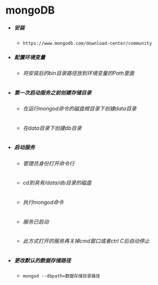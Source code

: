 # mongoDB

- #####  安装

  - ```shell
    https://www.mongodb.com/download-center/community
    ```

- ##### 配置环境变量

  - ###### 将安装后的bin目录路径放到环境变量的Path里面

- ##### 第一次启动服务之前创建存储目录

  - ###### 在运行mongod命令的磁盘根目录下创建data目录

  - ###### 在data目录下创建db目录

- ##### 启动服务

  - ###### 管理员身份打开命令行

  - ###### cd到具有/data/db目录的磁盘

  - ###### 执行mongod命令

  - ###### 服务已启动

  + ###### *此方式打开的服务再关掉cmd窗口或者ctrl C后自动停止*

- ##### 更改默认的数据存储路径

  - ```shell
    mongod --dbpath=数据存储目录路径
    ```

    